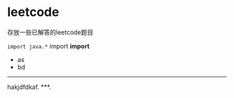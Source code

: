 # leetcode
存放一些已解答的leetcode题目  

`
import java.*
`
import
**import**
+ as
+ bd
---
hakjdfdkaf.
***.
